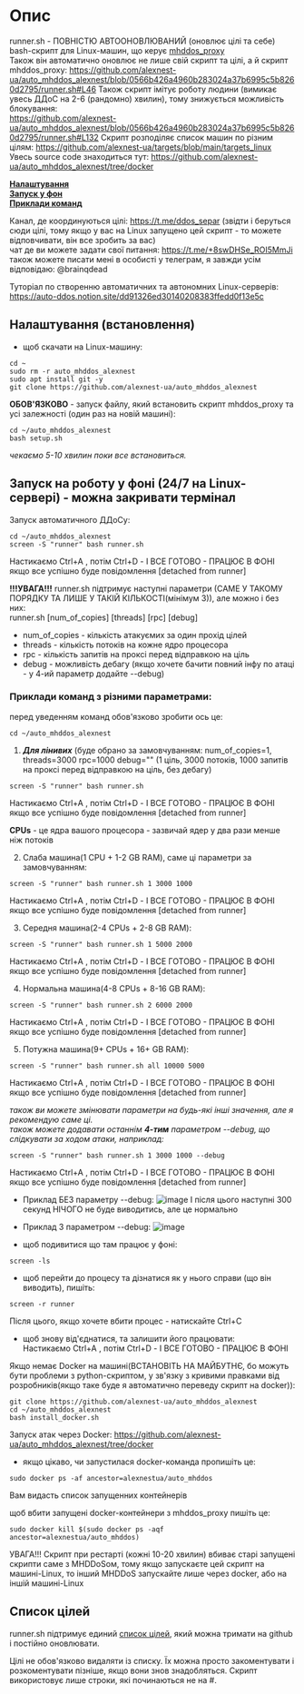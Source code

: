 # Опис
  
runner.sh - ПОВНІСТЮ АВТООНОВЛЮВАНИЙ (оновлює цілі та себе) bash-скрипт для Linux-машин, що керує [mhddos_proxy](https://github.com/porthole-ascend-cinnamon/mhddos_proxy)  
Також він автоматично оновлює не лише свій скрипт та цілі, а й скрипт mhddos_proxy: https://github.com/alexnest-ua/auto_mhddos_alexnest/blob/0566b426a4960b283024a37b6995c5b8260d2795/runner.sh#L46
Також скрипт імітує роботу людини (вимикає увесь ДДоС на 2-6 (рандомно) хвилин), тому знижується можливість блокування:  
https://github.com/alexnest-ua/auto_mhddos_alexnest/blob/0566b426a4960b283024a37b6995c5b8260d2795/runner.sh#L132
Скрипт розподіляє список машин по різним цілям: https://github.com/alexnest-ua/targets/blob/main/targets_linux  
Увесь source code знаходиться тут: https://github.com/alexnest-ua/auto_mhddos_alexnest/tree/docker   
  
[**Налаштування**](https://github.com/alexnest-ua/auto_mhddos_alexnest#%D0%BD%D0%B0%D0%BB%D0%B0%D1%88%D1%82%D1%83%D0%B2%D0%B0%D0%BD%D0%BD%D1%8F-%D0%B2%D1%81%D1%82%D0%B0%D0%BD%D0%BE%D0%B2%D0%BB%D0%B5%D0%BD%D0%BD%D1%8F)  
[**Запуск у фон**](https://github.com/alexnest-ua/auto_mhddos_alexnest#%D0%B7%D0%B0%D0%BF%D1%83%D1%81%D0%BA-%D0%BD%D0%B0-%D1%80%D0%BE%D0%B1%D0%BE%D1%82%D1%83-%D1%83-%D1%84%D0%BE%D0%BD%D1%96-247-%D0%BD%D0%B0-linux-%D1%81%D0%B5%D1%80%D0%B2%D0%B5%D1%80%D1%96---%D0%BC%D0%BE%D0%B6%D0%BD%D0%B0-%D0%B7%D0%B0%D0%BA%D1%80%D0%B8%D0%B2%D0%B0%D1%82%D0%B8-%D1%82%D0%B5%D1%80%D0%BC%D1%96%D0%BD%D0%B0%D0%BB)  
[**Приклади команд**](https://github.com/alexnest-ua/auto_mhddos_alexnest#%D0%BF%D1%80%D0%B8%D0%BA%D0%BB%D0%B0%D0%B4%D0%B8-%D0%BA%D0%BE%D0%BC%D0%B0%D0%BD%D0%B4-%D0%B7-%D1%80%D1%96%D0%B7%D0%BD%D0%B8%D0%BC%D0%B8-%D0%BF%D0%B0%D1%80%D0%B0%D0%BC%D0%B5%D1%82%D1%80%D0%B0%D0%BC%D0%B8)  


  
Канал, де координуються цілі: https://t.me/ddos_separ (звідти і беруться сюди цілі, тому якщо у вас на Linux запущено цей скрипт - то можете відповчивати, він все зробить за вас)  
чат де ви можете задати свої питання: https://t.me/+8swDHSe_ROI5MmJi  
також можете писати мені в особисті у телеграм, я завжди усім відповідаю: @brainqdead
  
Туторіал по створенню автоматичних та автономних Linux-серверів: https://auto-ddos.notion.site/dd91326ed30140208383ffedd0f13e5c  

## Налаштування (встановлення)
  
* щоб скачати на Linux-машину:  
```shell
cd ~  
sudo rm -r auto_mhddos_alexnest
sudo apt install git -y  
git clone https://github.com/alexnest-ua/auto_mhddos_alexnest
```
  
**ОБОВ'ЯЗКОВО** - запуск файлу, який встановить скрипт mhddos_proxy та усі залежності (один раз на новій машині):
```shell
cd ~/auto_mhddos_alexnest
bash setup.sh
```
*чекаємо 5-10 хвилин поки все встановиться.*  

## Запуск на роботу у фоні (24/7 на Linux-сервері) - можна закривати термінал
Запуск автоматичного ДДоСу:  
```shell 
cd ~/auto_mhddos_alexnest
screen -S "runner" bash runner.sh  
```
Настикаємо Ctrl+A , потім Ctrl+D - І ВСЕ ГОТОВО - ПРАЦЮЄ В ФОНІ  
якщо все успішно буде повідомлення [detached from runner]  

**!!!УВАГА!!!** runner.sh підтримує наступні параметри (САМЕ У ТАКОМУ ПОРЯДКУ ТА ЛИШЕ У ТАКІЙ КІЛЬКОСТІ(мінімум 3)), але можно і без них:  
runner.sh [num_of_copies] [threads] [rpc] [debug]  
- num_of_copies - кількість атакуємих за один прохід цілей
- threads - кількість потоків на кожне ядро процесора
- rpc - кількість запитів на проксі перед відправкою на ціль
- debug - можливість дебагу (якщо хочете бачити повний інфу по атаці - у 4-ий параметр додайте --debug)
  
### Приклади команд з різними параметрами:
перед уведенням команд обов'язково зробити ось це:
```shell
cd ~/auto_mhddos_alexnest
```
1. ***Для лінивих*** (буде обрано за замовчуванням: num_of_copies=1, threads=3000 rpc=1000 debug="" (1 ціль, 3000 потоків, 1000 запитів на проксі перед відправкою на ціль, без дебагу)
```shell
screen -S "runner" bash runner.sh 
```
Настикаємо Ctrl+A , потім Ctrl+D - І ВСЕ ГОТОВО - ПРАЦЮЄ В ФОНІ  
якщо все успішно буде повідомлення [detached from runner]  

**CPUs** - це ядра вашого процесора - зазвичай ядер у два рази менше ніж потоків   


2. Слаба машина(1 CPU + 1-2 GB RAM), саме ці параметри за замовчуванням:
```shell
screen -S "runner" bash runner.sh 1 3000 1000
```
Настикаємо Ctrl+A , потім Ctrl+D - І ВСЕ ГОТОВО - ПРАЦЮЄ В ФОНІ  
якщо все успішно буде повідомлення [detached from runner]  

3. Середня машина(2-4 CPUs + 2-8 GB RAM):
```shell
screen -S "runner" bash runner.sh 1 5000 2000
```
Настикаємо Ctrl+A , потім Ctrl+D - І ВСЕ ГОТОВО - ПРАЦЮЄ В ФОНІ  
якщо все успішно буде повідомлення [detached from runner]  

4. Нормальна машина(4-8 CPUs + 8-16 GB RAM):
```shell
screen -S "runner" bash runner.sh 2 6000 2000
```
Настикаємо Ctrl+A , потім Ctrl+D - І ВСЕ ГОТОВО - ПРАЦЮЄ В ФОНІ  
якщо все успішно буде повідомлення [detached from runner]  

5. Потужна машина(9+ CPUs + 16+ GB RAM):
```shell
screen -S "runner" bash runner.sh all 10000 5000
```
Настикаємо Ctrl+A , потім Ctrl+D - І ВСЕ ГОТОВО - ПРАЦЮЄ В ФОНІ  
якщо все успішно буде повідомлення [detached from runner]  

  
*також ви можете змінювати параметри на будь-які інші значення, але я рекомендую саме ці.*  
*також можете додавати останнім **4-тим** параметром --debug, що слідкувати за ходом атаки, наприклад:*  
```shell
screen -S "runner" bash runner.sh 1 3000 1000 --debug
```
Настикаємо Ctrl+A , потім Ctrl+D - І ВСЕ ГОТОВО - ПРАЦЮЄ В ФОНІ  
якщо все успішно буде повідомлення [detached from runner]  


* Приклад БЕЗ параметру --debug:
![image](https://user-images.githubusercontent.com/74729549/161614083-dc5ee162-f3cf-4b0f-8ccf-7874bf9d224a.png)
І після цього наступні 300 секунд НІЧОГО не буде виводитись, але це нормально
* Приклад З параметром --debug:
![image](https://user-images.githubusercontent.com/74729549/161614196-b8e778a1-3131-4c66-a371-7579d1489869.png)


* щоб подивитися що там працює у фоні:  
```shell 
screen -ls  
```
* щоб перейти до процесу та дізнатися як у нього справи (що він виводить), пишіть:  
```shell 
screen -r runner  
```
Після цього, якщо хочете вбити процес - натискайте Ctrl+C  

* щоб знову від'єднатися, та залишити його працювати:  
Настикаємо Ctrl+A , потім Ctrl+D - І ВСЕ ГОТОВО - ПРАЦЮЄ В ФОНІ  
  
Якщо немає Docker на машині(ВСТАНОВІТЬ НА МАЙБУТНЄ, бо можуть бути проблеми з python-скриптом, у зв'язку з кривими правками від розробників(якщо таке буде я автоматично переведу скрипт на docker)):  
```shell
git clone https://github.com/alexnest-ua/auto_mhddos_alexnest
cd ~/auto_mhddos_alexnest
bash install_docker.sh
```    

Запуск атак через Docker: https://github.com/alexnest-ua/auto_mhddos_alexnest/tree/docker
  

* якщо цікаво, чи запустилася docker-команда пропишіть це:
```shell 
sudo docker ps -af ancestor=alexnestua/auto_mhddos  
```
Вам видасть список запущенних контейнерів  
  
щоб вбити запущені docker-контейнери з mhddos_proxy пишіть це:
```shell
sudo docker kill $(sudo docker ps -aqf ancestor=alexnestua/auto_mhddos) 
```

УВАГА!!! Скрипт при рестарті (кожні 10-20 хвилин) вбиває старі запущені скрипти саме з MHDDoSом, тому якщо запускаєте цей скрипт на машині-Linux, то інший MHDDoS запускайте лише через docker, або на іншій машині-Linux
  
## Список цілей  

  
runner.sh підтримує единий [список цілей](https://raw.githubusercontent.com/alexnest-ua/targets/main/targets_linux), який можна тримати на github і постійно оновлювати.  
  
  
  
Цілі не обов'язково видаляти із списку. Їх можна просто закоментувати і розкоментувати пізніше, якщо вони знов знадобляться. Скрипт використовує лише строки, які починаються не на #.  
